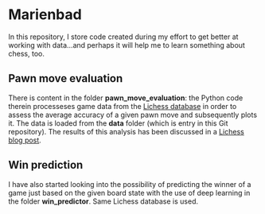 # Marienbad

In this repository, I store code created during my effort to get better at working with data...and perhaps it will help me to learn something about chess, too.

## Pawn move evaluation

There is content in the folder **pawn_move_evaluation**: the Python code therein processeses game data from the [Lichess database](https://database.lichess.org/) in order to assess the average accuracy of a given pawn move and subsequently plots it. The data is loaded from the **data** folder (which is entry in this Git repository). The results of this analysis has been discussed in a [Lichess blog post](https://lichess.org/@/A_Bohemian/blog/f-is-for-forget-about-it-/wFYtjn86).

## Win prediction

I have also started looking into the possibility of predicting the winner of a game just based on the given board state with the use of deep learning in the folder **win_predictor**. Same Lichess database is used.
